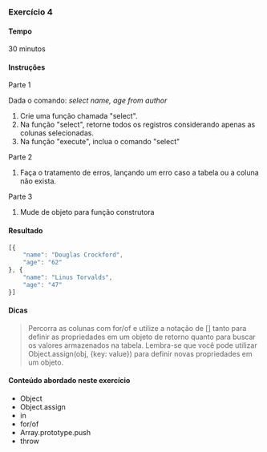 ### Exercício 4

#### Tempo
30 minutos

#### Instruções

Parte 1

Dada o comando: _select name, age from author_

1. Crie uma função chamada "select".
2. Na função "select", retorne todos os registros considerando apenas as colunas selecionadas.
3. Na função "execute", inclua o comando "select"

Parte 2

1. Faça o tratamento de erros, lançando um erro caso a tabela ou a coluna não exista.

Parte 3

1. Mude de objeto para função construtora

#### Resultado

```javascript
[{
	"name": "Douglas Crockford",
	"age": "62"
}, {
	"name": "Linus Torvalds",
	"age": "47"
}]
```

#### Dicas

> Percorra as colunas com for/of e utilize a notação de [] tanto para definir as propriedades em um objeto de retorno quanto para buscar os valores armazenados na tabela. Lembra-se que você pode utilizar Object.assign(obj, {key: value}) para definir novas propriedades em um objeto.

#### Conteúdo abordado neste exercício

* Object
* Object.assign
* in
* for/of
* Array.prototype.push
* throw